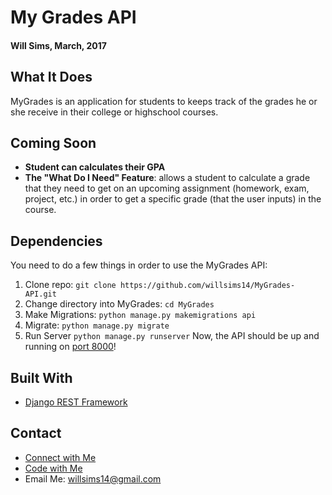 # My Grades API
#### Will Sims, March, 2017

## What It Does
MyGrades is an application for students to keeps track of the grades he or she receive in their college or highschool courses.

## Coming Soon
 * __Student can calculates their GPA__
 * __The "What Do I Need" Feature__: allows a student to calculate a grade that they need to get on an upcoming assignment (homework, exam, project, etc.) in order to get a specific grade (that the user inputs) in the course.

## Dependencies
You need to do a few things in order to use the MyGrades API:
1. Clone repo: ```git clone https://github.com/willsims14/MyGrades-API.git```
2. Change directory into MyGrades: ```cd MyGrades```
3. Make Migrations: ```python manage.py makemigrations api```
4. Migrate: ```python manage.py migrate```
5. Run Server ```python manage.py runserver```
Now, the API should be up and running on [port 8000](http://localhost:8000/)!

## Built With
* [Django REST Framework](http://www.django-rest-framework.org/)

## Contact
* [Connect with Me](https://www.linkedin.com/in/willsimsiii/ "My LinkedIn Profile")
* [Code with Me](https://github.com/willsims14 "My GitHub Profile")
* Email Me: willsims14@gmail.com
